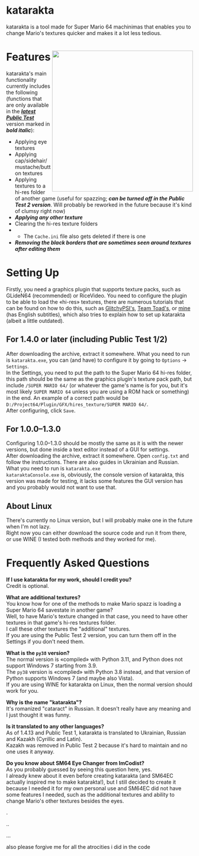 # katarakta
katarakta is a tool made for Super Mario 64 machinimas that enables you to change Mario's textures quicker and makes it a lot less tedious.

# <img align="right" src="https://github.com/vazhka-dolya/katarakta/blob/main/GitHubImg/katarakta_PT2_screenshot_1.png" width="380"/> Features
katarakta's main functionality currently includes the following (functions that are only available in the [***latest Public Test***](https://github.com/vazhka-dolya/katarakta/releases/tag/vpt2) version marked in ***bold italic***):
- Applying eye textures
- Applying cap/sidehair/mustache/button textures
- Applying textures to a hi-res folder of another game (useful for spazzing; ***can be turned off in the Public Test 2 version***. Will probably be reworked in the future because it's kind of clumsy right now)
- ***Applying any other texture***
- Clearing the hi-res texture folders
- - The `Cache.ini` file also gets deleted if there is one
- ***Removing the black borders that are sometimes seen around textures after editing them***

# Setting Up
Firstly, you need a graphics plugin that supports texture packs, such as GLideN64 (recommended) or RiceVideo. You need to configure the plugin to be able to load the «hi-res» textures, there are numerous tutorials that can be found on how to do this, such as [GlitchyPSI's](https://www.youtube.com/watch?v=AsmwKbv054g), [Team Toad's](https://www.youtube.com/watch?v=o33pdMVl2Ow), or [mine](https://www.youtube.com/watch?v=1VsTe2No9eA) (has English subtitles), which also tries to explain how to set up katarakta (albeit a little outdated).
## For 1.4.0 or later (including Public Test 1/2)
After downloading the archive, extract it somewhere. What you need to run is `katarakta.exe`, you can (and have) to configure it by going to `Options` -> `Settings`.\
In the Settings, you need to put the path to the Super Mario 64 hi-res folder, this path should be the same as the graphics plugin's texture pack path, but include `/SUPER MARIO 64/` (or whatever the game's name is for you, but it's most likely `SUPER MARIO 64` unless you are using a ROM hack or something) in the end. An example of a correct path would be `D:/Project64/Plugin/GFX/hires_texture/SUPER MARIO 64/`.\
After configuring, click `Save`.
## For 1.0.0–1.3.0
Configuring 1.0.0–1.3.0 should be mostly the same as it is with the newer versions, but done inside a text editor instead of a GUI for settings.\
After downloading the archive, extract it somewhere. Open `config.txt` and follow the instructions. There are also guides in Ukrainian and Russian.\
What you need to run is `katarakta.exe`\
`kataraktaConsole.exe` is, obviously, the console version of katarakta, this version was made for testing, it lacks some features the GUI version has and you probably would not want to use that.
## About Linux
There's currently no Linux version, but I will probably make one in the future when I'm not lazy.\
Right now you can either download the source code and run it from there, or use WINE (I tested both methods and they worked for me).

# Frequently Asked Questions
**If I use katarakta for my work, should I credit you?**\
Credit is optional.

**What are additional textures?**\
You know how for one of the methods to make Mario spazz is loading a Super Mario 64 savestate in another game?\
Well, to have Mario's texture changed in that case, you need to have other textures in that game's hi-res textures folder.\
I call these other textures the "additional" textures.\
If you are using the Public Test 2 version, you can turn them off in the Settings if you don't need them.

**What is the `py38` version?**\
The normal version is «compiled» with Python 3.11, and Python does not support Windows 7 starting from 3.9.\
The `py38` version is «complied» with Python 3.8 instead, and that version of Python supports Windows 7 (and maybe also Vista).\
If you are using WINE for katarakta on Linux, then the normal version should work for you.

**Why is the name "katarakta"?**\
It's romanized "cataract" in Russian. It doesn't really have any meaning and I just thought it was funny.

**Is it translated to any other languages?**\
As of 1.4.13 and Public Test 1, katarakta is translated to Ukrainian, Russian and Kazakh (Cyrillic and Latin).\
Kazakh was removed in Public Test 2 because it's hard to maintain and no one uses it anyway.

**Do you know about SM64 Eye Changer from ImCodist?**\
As you probably guessed by seeing this question here, yes.\
I already knew about it even before creating katarakta (and SM64EC actually inspired me to make katarakta!), but I still decided to create it because I needed it for my own personal use and SM64EC did not have some features I needed, such as the additional textures and ability to change Mario's other textures besides the eyes.

.

..

...

also please forgive me for all the atrocities i did in the code
